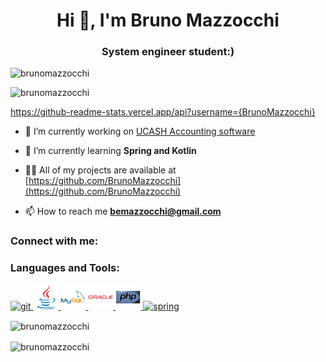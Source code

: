 
<h1 align="center">Hi 👋, I'm Bruno Mazzocchi</h1>
<h3 align="center">System engineer student:)</h3>

<p align="left"> <img src="https://komarev.com/ghpvc/?username=brunomazzocchi&label=Profile%20views&color=0e75b6&style=flat" alt="brunomazzocchi" /> </p>


<p align="left"> <img src="https://github-readme-stats.vercel.app/api?username={BrunoMazzocchi}" alt="brunomazzocchi" /> </p>

https://github-readme-stats.vercel.app/api?username={BrunoMazzocchi}

- 🔭 I’m currently working on [UCASH Accounting software](https://github.com/ISW-IAW/UCASH)

- 🌱 I’m currently learning **Spring and Kotlin**

- 👨‍💻 All of my projects are available at [https://github.com/BrunoMazzocchi](https://github.com/BrunoMazzocchi)

- 📫 How to reach me **bemazzocchi@gmail.com**

<h3 align="left">Connect with me:</h3>
<p align="left">
</p>

<h3 align="left">Languages and Tools:</h3>
<p align="left"> <a href="https://git-scm.com/" target="_blank" rel="noreferrer"> <img src="https://www.vectorlogo.zone/logos/git-scm/git-scm-icon.svg" alt="git" width="40" height="40"/> </a> <a href="https://www.java.com" target="_blank" rel="noreferrer"> <img src="https://raw.githubusercontent.com/devicons/devicon/master/icons/java/java-original.svg" alt="java" width="40" height="40"/> </a> <a href="https://www.mysql.com/" target="_blank" rel="noreferrer"> <img src="https://raw.githubusercontent.com/devicons/devicon/master/icons/mysql/mysql-original-wordmark.svg" alt="mysql" width="40" height="40"/> </a> <a href="https://www.oracle.com/" target="_blank" rel="noreferrer"> <img src="https://raw.githubusercontent.com/devicons/devicon/master/icons/oracle/oracle-original.svg" alt="oracle" width="40" height="40"/> </a> <a href="https://www.php.net" target="_blank" rel="noreferrer"> <img src="https://raw.githubusercontent.com/devicons/devicon/master/icons/php/php-original.svg" alt="php" width="40" height="40"/> </a> <a href="https://spring.io/" target="_blank" rel="noreferrer"> <img src="https://www.vectorlogo.zone/logos/springio/springio-icon.svg" alt="spring" width="40" height="40"/> </a> </p>

<p><img align="center" src="https://github-readme-stats.vercel.app/api/top-langs?username=brunomazzocchi&show_icons=true&locale=en&layout=compact" alt="brunomazzocchi" /></p>

<p><img align="center" src="https://github-readme-streak-stats.herokuapp.com/?user=brunomazzocchi&" alt="brunomazzocchi" /></p>
